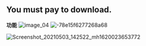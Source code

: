 
## You must pay to download.


**功能** 
![image_04](https://user-images.githubusercontent.com/82256583/116865997-3d845f80-ac3d-11eb-99a8-121cda021724.png)
![-78e15f6277268a68](https://user-images.githubusercontent.com/82256583/116866008-42e1aa00-ac3d-11eb-857d-7d846d676132.gif)


                                                                                                    




![Screenshot_20210503_142522_mh1620023653772](https://user-images.githubusercontent.com/82256583/116847223-b0311300-ac1c-11eb-9766-fb85b552e768.jpg)

